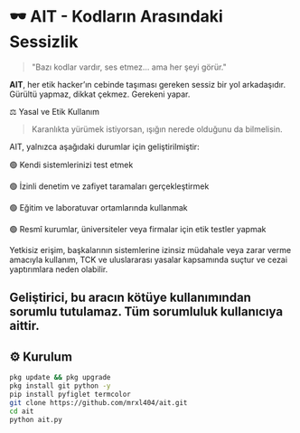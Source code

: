 # 🕶️ AIT - Kodların Arasındaki Sessizlik

> "Bazı kodlar vardır, ses etmez... ama her şeyi görür."

**AIT**, her etik hacker’ın cebinde taşıması gereken sessiz bir yol arkadaşıdır.  
Gürültü yapmaz, dikkat çekmez. Gerekeni yapar.

⚖️ Yasal ve Etik Kullanım

> Karanlıkta yürümek istiyorsan, ışığın nerede olduğunu da bilmelisin.



AIT, yalnızca aşağıdaki durumlar için geliştirilmiştir:

🟢 Kendi sistemlerinizi test etmek

🟢 İzinli denetim ve zafiyet taramaları gerçekleştirmek

🟢 Eğitim ve laboratuvar ortamlarında kullanmak

🟢 Resmî kurumlar, üniversiteler veya firmalar için etik testler yapmak


Yetkisiz erişim, başkalarının sistemlerine izinsiz müdahale veya zarar verme amacıyla kullanım,
TCK ve uluslararası yasalar kapsamında suçtur ve cezai yaptırımlara neden olabilir.

Geliştirici, bu aracın kötüye kullanımından sorumlu tutulamaz.
Tüm sorumluluk kullanıcıya aittir.
---

## ⚙️ Kurulum

```bash
pkg update && pkg upgrade
pkg install git python -y
pip install pyfiglet termcolor
git clone https://github.com/mrxl404/ait.git
cd ait
python ait.py
